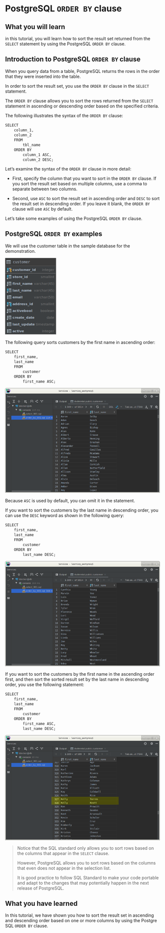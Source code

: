 # PostgreSQL `ORDER BY` clause

## What you will learn

in this tutorial, you will learn how to sort the result set returned from the `SELECT` statement by using the PostgreSQL 
`ORDER BY` clause.

## Introduction to PostgreSQL `ORDER BY` clause

When you query data from a table, PostgreSQL returns the rows in the order that they were inserted into the table. 

In order to sort the result set, you use the `ORDER BY` clause in the `SELECT` statement.

The `ORDER BY` clause allows you to sort the rows returned from the `SELECT` statement in ascending or descending order 
based on the specified criteria.

The following illustrates the syntax of the `ORDER BY` clause:

    SELECT
        column_1,
        column_2
        FROM
            tbl_name
        ORDER BY
            column_1 ASC,
            column_2 DESC;
            
Let’s examine the syntax of the `ORDER BY` clause in more detail:

- First, specify the column that you want to sort in the `ORDER BY` clause. If you sort the result set based on multiple 
columns, use a comma to separate between two columns.

- Second, use `ASC` to sort the result set in ascending order and `DESC` to sort the result set in descending order. If 
you leave it blank, the `ORDER BY` clause will use `ASC` by default.

Let’s take some examples of using the PostgreSQL `ORDER BY` clause.

## PostgreSQL `ORDER BY` examples

We will use the customer table in the sample database for the demonstration.

![Customer table](../images/customer.png)

The following query sorts customers by the first name in ascending order:

    SELECT
        first_name,
        last_name
        FROM
            customer
        ORDER BY
            first_name ASC;
            
![Order by 001](../images/order_by_001.png)

Because `ASC` is used by default, you can omit it in the statement.

If you want to sort the customers by the last name in descending order, you can use the `DESC` keyword as shown in the 
following query:

    SELECT
        first_name,
        last_name
        FROM
            customer
        ORDER BY
            last_name DESC;
            
![Order by 002](../images/order_by_002.png)

If you want to sort the customers by the first name in the ascending order first, and then sort the sorted result set by
the last name in descending order, you use the following statement:

    SELECT
        first_name,
        last_name
        FROM
            customer
        ORDER BY
            first_name ASC,
            last_name DESC;
            
![Order by 003](../images/order_by_003.png)

>Notice that the SQL standard only allows you to sort rows based on the columns that appear in the `SELECT` clause.
>
>However, PostgreSQL allows you to sort rows based on the columns that even does not appear in the selection list.
>
>It is good practice to follow SQL Standard to make your code portable and adapt to the changes that may potentially 
>happen in the next release of PostgreSQL.

## What you have learned

In this tutorial, we have shown you how to sort the result set in ascending and descending order based on one or more 
columns by using the Postgre SQL `ORDER BY` clause.
